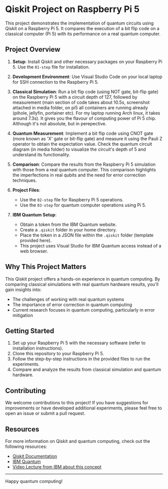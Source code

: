 # Qiskit Project on Raspberry Pi 5

This project demonstrates the implementation of quantum circuits using Qiskit on a Raspberry Pi 5. It compares the execution of a bit flip code on a classical computer (Pi 5) with its performance on a real quantum computer.

## Project Overview

1. **Setup**: Install Qiskit and other necessary packages on your Raspberry Pi 5. Use the  `01-step` file for installation.

2. **Development Environment**: Use Visual Studio Code on your local laptop for SSH connection to the Raspberry Pi 5.

3. **Classical Simulation**: Run a bit flip code (using NOT gate, bit-flip gate) on the Raspberry Pi 5 with a circuit depth of 127, followed by measurement (main section of code takes about 10.5s, screenshot attached in media folder, on pi5 all containers are running already (pihole, jellyfin, portainer etc). For my laptop running Arch linux, it takes around 7.3s). It gives you the flavour of computing power of Pi 5 chip. Although it's not absolute, but in perepective.

4. **Quantum Measurement**: Implement a bit flip code using CNOT gate (more known as 'X' gate or bit-flip gate) and measure it using the Pauli Z operator to obtain the <Z> expectation value. Check the quantum circuit diagram (in media folder) to visualize the circuit's depth of 5 and understand its functionality.

5. **Comparison**: Compare the results from the Raspberry Pi 5 simulation with those from a real quantum computer. This comparison highlights the imperfections in real qubits and the need for error correction techniques.

6. **Project Files**: 
   - Use the `02-step` file for Raspberry Pi 5 operations.
   - Use the `03-step` for quantum computer operations using Pi 5.

7. **IBM Quantum Setup**:
   - Obtain a token from the IBM Quantum website.
   - Create a `.qiskit` folder in your home directory.
   - Place the token in a JSON file within the `.qiskit` folder (template provided here).
   - This project uses Visual Studio for IBM Quantum access instead of a web browser.

## Why This Project Matters

This Qiskit project offers a hands-on experience in quantum computing. By comparing classical simulations with real quantum hardware results, you'll gain insights into:

- The challenges of working with real quantum systems
- The importance of error correction in quantum computing
- Current research focuses in quantum computing, particularly in error mitigation

## Getting Started

1. Set up your Raspberry Pi 5 with the necessary software (refer to installation instructions).
2. Clone this repository to your Raspberry Pi 5.
3. Follow the step-by-step instructions in the provided files to run the experiments.
4. Compare and analyze the results from classical simulation and quantum hardware.

## Contributing

We welcome contributions to this project! If you have suggestions for improvements or have developed additional experiments, please feel free to open an issue or submit a pull request.

## Resources

For more information on Qiskit and quantum computing, check out the following resources:

- [Qiskit Documentation](https://qiskit.org/documentation/)
- [IBM Quantum](https://quantum-computing.ibm.com/)
- [Video Lecture from IBM about this concept](https://www.youtube.com/watch?v=3Ka11boCm1M&t=724s)

---

Happy quantum computing!
